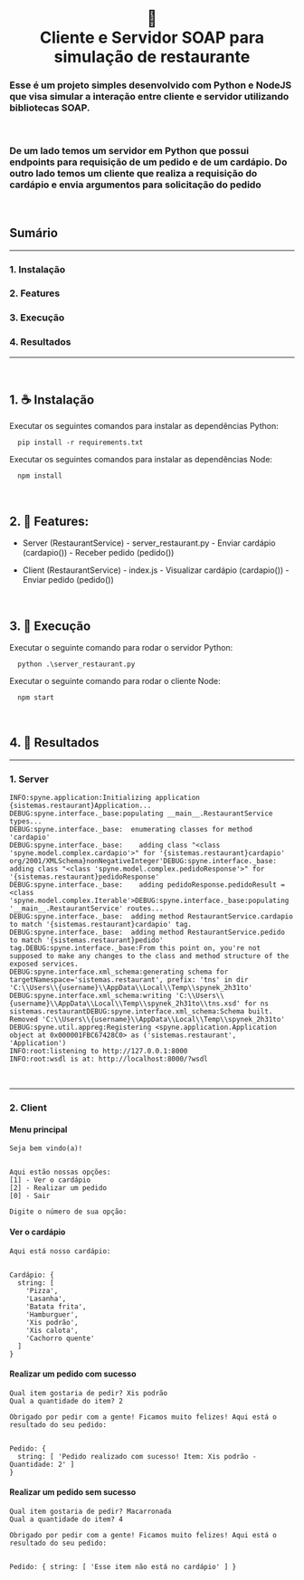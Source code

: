 <h1 align="center">
📄<br>Cliente e Servidor SOAP para simulação de restaurante
</h1>

<h3>
Esse é um projeto simples desenvolvido com Python e NodeJS que visa simular a interação entre cliente e servidor utilizando bibliotecas SOAP.
</h3>
</br>
<h3>
De um lado temos um servidor em Python que possui endpoints para requisição de um pedido e de um cardápio. Do outro lado temos um cliente que realiza a requisição do cardápio e envia argumentos para solicitação do pedido
</h3>
</br>

## Sumário

--- 
### 1. Instalação
### 2. Features
### 3. Execução
### 4. Resultados
---
</br>

## 1. ☕ Instalação

Executar os seguintes comandos para instalar as dependências Python:

```
  pip install -r requirements.txt
```

Executar os seguintes comandos para instalar as dependências Node:

```
  npm install
```
</br>

## 2. 🍕 Features:

- Server (RestaurantService) - server_restaurant.py
          - Enviar cardápio (cardapio())
          - Receber pedido (pedido())

- Client (RestaurantService) - index.js
          - Visualizar cardápio (cardapio())
          - Enviar pedido (pedido())

</br>

## 3. 🍜 Execução

Executar o seguinte comando para rodar o servidor Python:

```
  python .\server_restaurant.py    
```

Executar o seguinte comando para rodar o cliente Node:

```
  npm start
```
</br>

## 4. 🎉 Resultados
---
### 1. Server

````
INFO:spyne.application:Initializing application {sistemas.restaurant}Application...
DEBUG:spyne.interface._base:populating __main__.RestaurantService types...
DEBUG:spyne.interface._base:  enumerating classes for method 'cardapio'
DEBUG:spyne.interface._base:    adding class "<class 'spyne.model.complex.cardapio'>" for '{sistemas.restaurant}cardapio' 
org/2001/XMLSchema}nonNegativeInteger'DEBUG:spyne.interface._base:    adding class "<class 'spyne.model.complex.pedidoResponse'>" for '{sistemas.restaurant}pedidoResponse'
DEBUG:spyne.interface._base:    adding pedidoResponse.pedidoResult = <class 'spyne.model.complex.Iterable'>DEBUG:spyne.interface._base:populating '__main__.RestaurantService' routes...
DEBUG:spyne.interface._base:  adding method RestaurantService.cardapio to match '{sistemas.restaurant}cardapio' tag.      
DEBUG:spyne.interface._base:  adding method RestaurantService.pedido to match '{sistemas.restaurant}pedido' tag.DEBUG:spyne.interface._base:From this point on, you're not supposed to make any changes to the class and method structure of the exposed services.
DEBUG:spyne.interface.xml_schema:generating schema for targetNamespace='sistemas.restaurant', prefix: 'tns' in dir 'C:\\Users\\{username}\\AppData\\Local\\Temp\\spynek_2h31to'
DEBUG:spyne.interface.xml_schema:writing 'C:\\Users\\{username}\\AppData\\Local\\Temp\\spynek_2h31to\\tns.xsd' for ns sistemas.restaurantDEBUG:spyne.interface.xml_schema:Schema built. Removed 'C:\\Users\\{username}\\AppData\\Local\\Temp\\spynek_2h31to'
DEBUG:spyne.util.appreg:Registering <spyne.application.Application object at 0x000001FBC67428C0> as ('sistemas.restaurant', 'Application')
INFO:root:listening to http://127.0.0.1:8000
INFO:root:wsdl is at: http://localhost:8000/?wsdl
````
</br>

---

### 2. Client

#### Menu principal

````
Seja bem vindo(a)!


Aqui estão nossas opções:
[1] - Ver o cardápio
[2] - Realizar um pedido
[0] - Sair

Digite o número de sua opção:
````

#### Ver o cardápio

````
Aqui está nosso cardápio:


Cardápio: {
  string: [
    'Pizza',
    'Lasanha',
    'Batata frita',
    'Hamburguer',
    'Xis podrão',
    'Xis calota',
    'Cachorro quente'
  ]
}
````

#### Realizar um pedido com sucesso

````
Qual item gostaria de pedir? Xis podrão
Qual a quantidade do item? 2

Obrigado por pedir com a gente! Ficamos muito felizes! Aqui está o resultado do seu pedido:


Pedido: {
  string: [ 'Pedido realizado com sucesso! Item: Xis podrão - Quantidade: 2' ]
}
````

#### Realizar um pedido sem sucesso

````
Qual item gostaria de pedir? Macarronada
Qual a quantidade do item? 4

Obrigado por pedir com a gente! Ficamos muito felizes! Aqui está o resultado do seu pedido:


Pedido: { string: [ 'Esse item não está no cardápio' ] }
````
